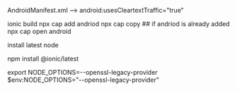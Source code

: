 AndroidManifest.xml --> android:usesCleartextTraffic="true"


ionic build
npx cap add andriod
npx cap copy ## if andriod is already added
npx cap open android

install latest node

npm install @ionic/latest

export NODE_OPTIONS=--openssl-legacy-provider
$env:NODE_OPTIONS="--openssl-legacy-provider"